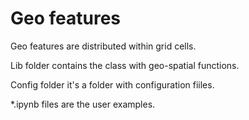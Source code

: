 Geo features
====

Geo features are distributed within grid cells.

Lib folder contains the class with geo-spatial functions.

Config folder it's a folder with configuration fiiles.

*.ipynb files are the user examples.
